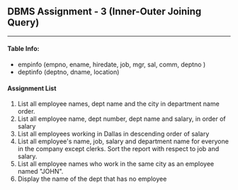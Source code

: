 ## DBMS Assignment - 3 (Inner-Outer Joining Query)
---

####  Table Info:
- empinfo (empno, ename, hiredate, job, mgr, sal, comm, deptno )
- deptinfo (deptno, dname, location)

#### Assignment List
1. List all employee names, dept name and the city in department name order.
2. List all employee name, dept number, dept name and salary, in order of salary
3. List all employees working in Dallas in descending order of salary
4. List all employee's name, job, salary and department name for everyone in the company except clerks. Sort the report with respect to job and salary.
5. List all employee names who work in the same city as an employee named "JOHN".
6. Display the name of the dept that has no employee
